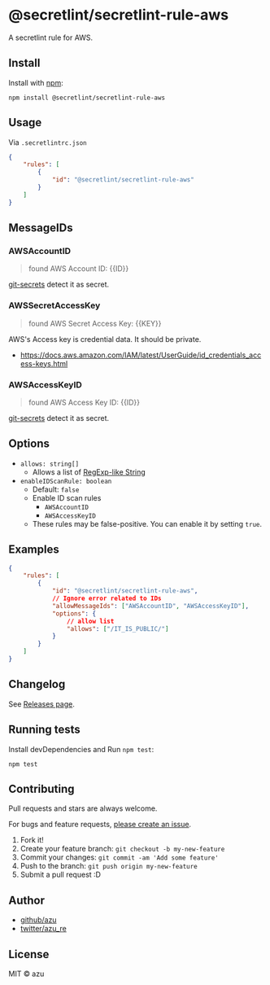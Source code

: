 # @secretlint/secretlint-rule-aws

A secretlint rule for AWS.

## Install

Install with [npm](https://www.npmjs.com/):

    npm install @secretlint/secretlint-rule-aws

## Usage

Via `.secretlintrc.json`

```json
{
    "rules": [
        {
            "id": "@secretlint/secretlint-rule-aws"
        }
    ]
}
```

## MessageIDs

### AWSAccountID
> found AWS Account ID: {{ID}}

[git-secrets](https://github.com/awslabs/git-secrets) detect it as secret.

### AWSSecretAccessKey
> found AWS Secret Access Key: {{KEY}}

AWS's Access key is credential data. It should be private.

- https://docs.aws.amazon.com/IAM/latest/UserGuide/id_credentials_access-keys.html 

### AWSAccessKeyID
> found AWS Access Key ID: {{ID}}

[git-secrets](https://github.com/awslabs/git-secrets) detect it as secret.

## Options

- `allows: string[]`
    - Allows a list of [RegExp-like String](https://github.com/textlint/regexp-string-matcher#regexp-like-string)
- `enableIDScanRule: boolean`
    - Default: `false`
    - Enable ID scan rules
      - `AWSAccountID`
      - `AWSAccessKeyID`
    - These rules may be false-positive. You can enable it by setting `true`.

## Examples

```json
{
    "rules": [
        {
            "id": "@secretlint/secretlint-rule-aws",
            // Ignore error related to IDs
            "allowMessageIds": ["AWSAccountID", "AWSAccessKeyID"],
            "options": {
                // allow list
                "allows": ["/IT_IS_PUBLIC/"]
            }
        }
    ]
}
```


## Changelog

See [Releases page](https://github.com/secretlint/secretlint/releases).

## Running tests

Install devDependencies and Run `npm test`:

    npm test

## Contributing

Pull requests and stars are always welcome.

For bugs and feature requests, [please create an issue](https://github.com/secretlint/secretlint/issues).

1. Fork it!
2. Create your feature branch: `git checkout -b my-new-feature`
3. Commit your changes: `git commit -am 'Add some feature'`
4. Push to the branch: `git push origin my-new-feature`
5. Submit a pull request :D

## Author

- [github/azu](https://github.com/azu)
- [twitter/azu_re](https://twitter.com/azu_re)

## License

MIT © azu
